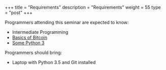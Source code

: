 +++
title = "Requirements"
description = "Requirements"
weight = 55
type = "post"
+++

Programmers attending this seminar are expected to know:

  * Intermediate Programming
  * [Basics of Bitcoin](https://bitcoin.org/en/)
  * [Some Python 3](https://learnpythonthehardway.org/book/ex0.html)

Programmers should bring:

  * Laptop with Python 3.5 and Git installed

